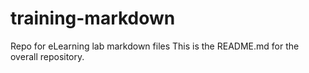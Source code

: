 # training-markdown
Repo for eLearning lab markdown files
This is the README.md for the overall repository.
